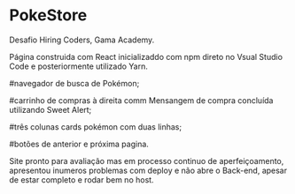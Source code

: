 # PokeStore



Desafio Hiring Coders, Gama Academy.

Página construida com React inicializaddo com npm direto no Vsual Studio Code e posteriormente utilizado Yarn.

#navegador de busca de Pokémon;

#carrinho de compras à direita comm Mensangem de compra concluída utilizando Sweet Alert;

#três colunas cards pokémon com duas linhas;

#botões de anterior e próxima pagina.

Site pronto  para avaliação mas em processo continuo de  aperfeiçoamento, apresentou inumeros problemas com deploy e não abre o Back-end, apesar de estar completo e rodar bem no host.
